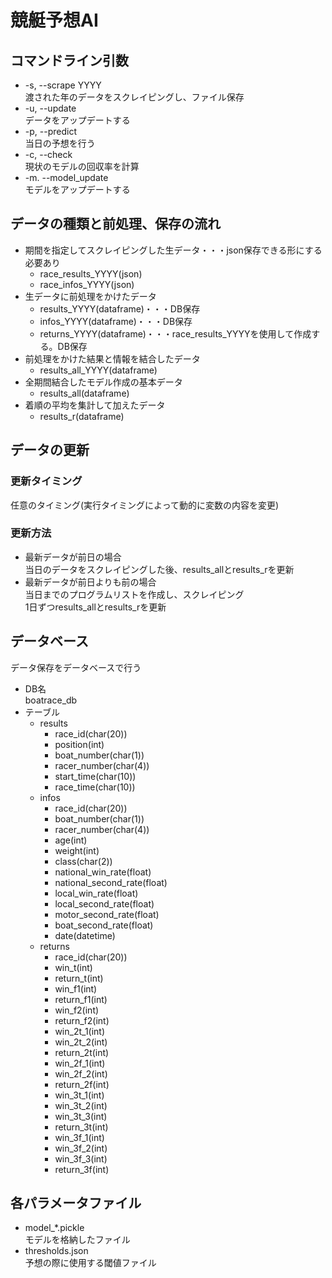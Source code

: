 # 競艇予想AI

## コマンドライン引数
- -s, --scrape YYYY  
  渡された年のデータをスクレイピングし、ファイル保存
- -u, --update  
  データをアップデートする
- -p, --predict  
  当日の予想を行う
- -c, --check  
  現状のモデルの回収率を計算
- -m. --model_update  
  モデルをアップデートする

## データの種類と前処理、保存の流れ
- 期間を指定してスクレイピングした生データ・・・json保存できる形にする必要あり
  - race_results_YYYY(json)  
  - race_infos_YYYY(json)
- 生データに前処理をかけたデータ
  - results_YYYY(dataframe)・・・DB保存
  - infos_YYYY(dataframe)・・・DB保存
  - returns_YYYY(dataframe)・・・race_results_YYYYを使用して作成する。DB保存
- 前処理をかけた結果と情報を結合したデータ
  - results_all_YYYY(dataframe)
- 全期間結合したモデル作成の基本データ
  - results_all(dataframe)
- 着順の平均を集計して加えたデータ
  - results_r(dataframe)

## データの更新

### 更新タイミング
任意のタイミング(実行タイミングによって動的に変数の内容を変更)

### 更新方法
- 最新データが前日の場合  
  当日のデータをスクレイピングした後、results_allとresults_rを更新
- 最新データが前日よりも前の場合  
  当日までのプログラムリストを作成し、スクレイピング  
  1日ずつresults_allとresults_rを更新  

## データベース
データ保存をデータベースで行う  
- DB名  
  boatrace_db
- テーブル
  - results
    - race_id(char(20))
    - position(int)
    - boat_number(char(1))
    - racer_number(char(4))
    - start_time(char(10))
    - race_time(char(10))
  - infos
    - race_id(char(20))
    - boat_number(char(1))
    - racer_number(char(4))
    - age(int)
    - weight(int)
    - class(char(2))
    - national_win_rate(float)
    - national_second_rate(float)
    - local_win_rate(float)
    - local_second_rate(float)
    - motor_second_rate(float)
    - boat_second_rate(float)
    - date(datetime)
  - returns
    - race_id(char(20))
    - win_t(int)
    - return_t(int)
    - win_f1(int)
    - return_f1(int)
    - win_f2(int)
    - return_f2(int)
    - win_2t_1(int)
    - win_2t_2(int)
    - return_2t(int)
    - win_2f_1(int)
    - win_2f_2(int)
    - return_2f(int)
    - win_3t_1(int)
    - win_3t_2(int)
    - win_3t_3(int)
    - return_3t(int)
    - win_3f_1(int)
    - win_3f_2(int)
    - win_3f_3(int)
    - return_3f(int)

## 各パラメータファイル
- model_*.pickle  
  モデルを格納したファイル
- thresholds.json  
  予想の際に使用する閾値ファイル